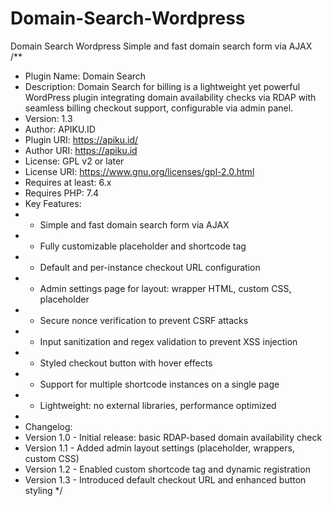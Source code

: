 # Domain-Search-Wordpress
Domain Search Wordpress Simple and fast domain search form via AJAX
/**
 * Plugin Name: Domain Search
 * Description: Domain Search for billing is a lightweight yet powerful WordPress plugin integrating domain availability checks via RDAP with seamless billing checkout support, configurable via admin panel.
 * Version: 1.3
 * Author: APIKU.ID
 * Plugin URI: https://apiku.id/
 * Author URI: https://apiku.id
 * License: GPL v2 or later
 * License URI: https://www.gnu.org/licenses/gpl-2.0.html
 * Requires at least: 6.x
 * Requires PHP: 7.4
* Key Features:
 * - Simple and fast domain search form via AJAX
 * - Fully customizable placeholder and shortcode tag
 * - Default and per-instance checkout URL configuration
 * - Admin settings page for layout: wrapper HTML, custom CSS, placeholder
 * - Secure nonce verification to prevent CSRF attacks
 * - Input sanitization and regex validation to prevent XSS injection
 * - Styled checkout button with hover effects
 * - Support for multiple shortcode instances on a single page
 * - Lightweight: no external libraries, performance optimized
 *
 * Changelog:
 * Version 1.0 - Initial release: basic RDAP-based domain availability check
 * Version 1.1 - Added admin layout settings (placeholder, wrappers, custom CSS)
 * Version 1.2 - Enabled custom shortcode tag and dynamic registration
 * Version 1.3 - Introduced default checkout URL and enhanced button styling
 */
